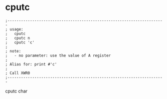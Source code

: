# cputc
	;----------------------------------------------------------------------
	; usage:
	;	cputc
	;	cputc n
	;	cputc 'c'
	;
	; note:
	;	- no parameter: use the value of A register
	;
	; Alias for: print #'c'
	;
	; Call XWR0
	;----------------------------------------------------------------------

cputc char

